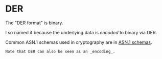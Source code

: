 # DER

The "DER format" is binary.

I so named it because the underlying data is _encoded_ to binary via DER.

Common ASN.1 schemas used in cryptography are in [ASN.1 schemas](../asn1-schemas/index.md).

```admonish note
Note that DER can also be seen as an _encoding_.
```
